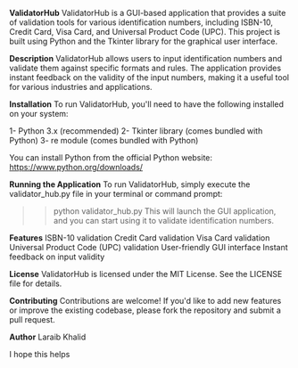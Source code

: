 **ValidatorHub**
ValidatorHub is a GUI-based application that provides a suite of validation tools for various identification numbers, including ISBN-10, Credit Card, Visa Card, and Universal Product Code (UPC). This project is built using Python and the Tkinter library for the graphical user interface.

**Description**
ValidatorHub allows users to input identification numbers and validate them against specific formats and rules. The application provides instant feedback on the validity of the input numbers, making it a useful tool for various industries and applications.

**Installation**
To run ValidatorHub, you'll need to have the following installed on your system:

1- Python 3.x (recommended)
2- Tkinter library (comes bundled with Python)
3- re module (comes bundled with Python)

You can install Python from the official Python website: https://www.python.org/downloads/

**Running the Application**
To run ValidatorHub, simply execute the validator_hub.py file in your terminal or command prompt:
>> python validator_hub.py
This will launch the GUI application, and you can start using it to validate identification numbers.

**Features**
ISBN-10 validation
Credit Card validation
Visa Card validation
Universal Product Code (UPC) validation
User-friendly GUI interface
Instant feedback on input validity

**License**
ValidatorHub is licensed under the MIT License. See the LICENSE file for details.

**Contributing**
Contributions are welcome! If you'd like to add new features or improve the existing codebase, please fork the repository and submit a pull request.

**Author**
Laraib Khalid

I hope this helps
